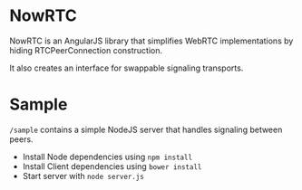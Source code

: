 NowRTC
======

NowRTC is an AngularJS library that simplifies WebRTC implementations by hiding RTCPeerConnection construction.

It also creates an interface for swappable signaling transports.

Sample
======
`/sample` contains a simple NodeJS server that handles signaling between peers.

* Install Node dependencies using `npm install`
* Install Client dependencies using `bower install`
* Start server with `node server.js`